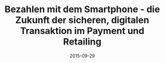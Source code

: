 ---
abstract: ''
authors:
- Thomas Grechenig
- Rainer Schamberger
date: '2015-09-29'
featured: false
links:
- name: Publik
  url: https://publik.tuwien.ac.at/showentry.php?ID=246598&lang=2
publication: 'Talk: Mobile in Retail Conference 2015, Berlin, Deutschland; 09-29-2015
  - 09-30-2015'
publication_types:
- '3'
publishDate: '2015-09-29'
title: Bezahlen mit dem Smartphone - die Zukunft der sicheren, digitalen Transaktion
  im Payment und Retailing
url_pdf: ''
---